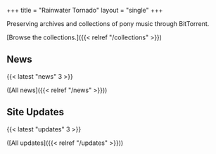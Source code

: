 +++
title = "Rainwater Tornado"
layout = "single"
+++

Preserving archives and collections of pony music through BitTorrent.

[Browse the collections.]({{< relref "/collections" >}})

## News

{{< latest "news" 3 >}}

([All news]({{< relref "/news" >}}))

## Site Updates

{{< latest "updates" 3 >}}

([All updates]({{< relref "/updates" >}}))
